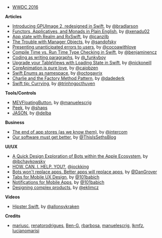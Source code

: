 * [WWDC 2016](https://developer.apple.com/wwdc/)

**Articles** 

* [Introducing GPUImage 2, redesigned in Swift](http://sunsetlakesoftware.com/2016/04/16/introducing-gpuimage-2-redesigned-swift), by [@bradlarson](https://twitter.com/bradlarson)
* [Functors, Applicatives, and Monads in Plain English](http://www.russbishop.net/monoids-monads-and-functors), by [@xenadu02 ](https://twitter.com/xenadu02)
* [App state with Realm and RxSwift](http://rx-marin.com/post/rxswift-realm-reactive-app-settings/), by [@icanzilb](https://twitter.com/icanzilb)
* [The Trouble with Manager Objects](https://sandofsky.com/blog/manager-classes.html), by [@sandofsky](https://twitter.com/sandofsky)
* [Presenting unanticipated errors to users](http://www.cocoawithlove.com/blog/2016/04/14/error-recovery-attempter.html), by [@cocoawithlove](https://twitter.com/cocoawithlove)
* [Compile Time vs. Run Time Type Checking in Swift](http://blog.benjamin-encz.de/post/compile-time-vs-runtime-type-checking-swift/), by [@benjaminencz](https://twitter.com/benjaminencz)
* [Coding as writing paragraphs](http://www.upbeat.it/2016/04/12/coding-as-writing-paragraphs/), by [@_funkyboy](https://twitter.com/_funkyboy)
* [Upgrade your TableViews with Loading State in Swift](https://medium.com/swift-programming/upgrade-your-tableviews-with-loading-state-in-swift-1fdce34ada77), by [@nickoneill](https://twitter.com/nickoneill)
* [CoreAnimation is pure love](https://medium.com/@caiobzen/coreanimation-is-pure-love-️-7925664d1311), by [@caiobzen](https://twitter.com/caiobzen)
* [Swift Enums as namespace](https://medium.com/@sergey.gavrilyuk/swift-enums-as-namespace-7df63a17f36f), by [@octogavrix](https://twitter.com/octogavrix)
* [Charlie and the Factory Method Pattern](https://medium.com/falzia-swift/charlie-and-the-factory-method-pattern-b3b8e9d38b1e), by [@dadederk](https://twitter.com/dadederk)
* [Swift tip: Currying](https://medium.com/@trinhngocthuyen/swift-tip-currying-4eeebcd2dbf2), by [@trinhngocthuyen](https://twitter.com/trinhngocthuyen)

**Tools/Controls**

* [MEVFloatingButton](https://github.com/manuelescrig/MEVFloatingButton), by [@manuelescrig](https://twitter.com/manuelescrig)
* [Peek](https://github.com/shaps80/Peek), by [@shaps](https://twitter.com/shaps)
* [JASON](https://github.com/delba/JASON), by [@delba](https://github.com/delba)

**Business**

* [The end of app stores (as we know them)](https://medium.com/intercom-inside/the-end-of-app-stores-dd379e754033), by [@intercom](https://twitter.com/intercom)
* [Our software must get better](http://sethgodin.typepad.com/seths_blog/2016/04/our-software-must-get-better.html), by [@ThisIsSethsBlog](https://twitter.com/ThisIsSethsBlog)

**UI/UX**

* [A Quick Design Exploration of Bots within the Apple Ecosystem](https://medium.com/@jbchaykowsky/agentkit-a-design-exploration-of-bots-within-the-apple-ecosystem-103c4b29a3c7), by [@jbchaykowsky](https://twitter.com/jbchaykowsky)
* [HOW. CAN. I. HELP. YOU?](https://medium.com/@jockking/how-can-i-help-you-f3f1ffce4973), [@jockking](https://twitter.com/jockking)
* [Bots won't replace apps. Better apps will replace apps](http://dangrover.com/blog/2016/04/20/bots-wont-replace-apps.html), by [@DanGrover](https://twitter.com/DanGrover)
* [Tabs for Mobile UX Design](http://babich.biz/tabs-for-mobile-ux-design-2/), by  [@101babich](https://twitter.com/101babich)
* [Notifications for Mobile Apps](http://babich.biz/notifications-for-mobile-apps/), by [@101babich](https://twitter.com/101babich)
* [Designing complex products](https://medium.com/truth-labs/designing-complex-products-8f9289ab26c9#.k8k6huevb), by [@eklimcz](https://twitter.com/eklimcz)

**Videos**

* [Hipster Swift](https://realm.io/news/tryswift-hector-matos-hipster-swift/), by [@allonsykraken](https://twitter.com/allonsykraken)

**Credits**

* [mariusc](https://github.com/mariusc), [renatorodrigues](https://github.com/renatorodrigues), [Ben-G](https://github.com/Ben-G), [rbarbosa](https://github.com/rbarbosa), [manuelescrig](https://github.com/manuelescrig), [lkmfz](https://github.com/lkmfz), [lucianomarisi](https://twitter.com/lucianomarisi)

